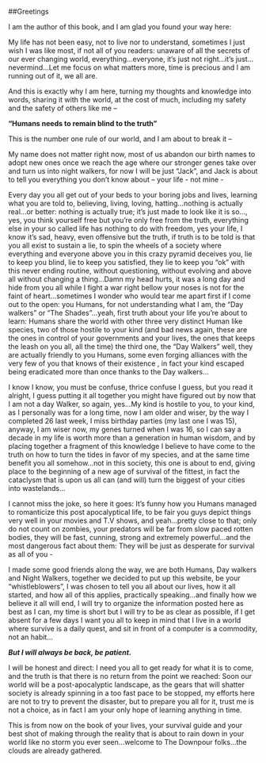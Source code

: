 ##Greetings

I am the author of this book, and I am glad you found your way here:

My life has not been easy, not to live nor to understand, sometimes I just wish I was like most, if not all of you readers: unaware of all the secrets of our ever changing world, everything…everyone, it’s just not right…it’s just…nevermind…Let me focus on what matters more, time is precious and I am running out of it, we all are.

And this is exactly why I am here, turning my thoughts and knowledge into words, sharing it with the world, at the cost of much, including my safety and the safety of others like me –

__“Humans needs to remain blind to the truth”__

This is the number one rule of our world, and I am about to break it –

My name does not matter right now, most of us abandon our birth names to adopt new ones once we reach the age where our stronger genes take over and turn us into night walkers, for now I will be just “Jack”, and Jack is about to tell you everything you don’t know about – your life - not mine -

Every day you all get out of your beds to your boring jobs and lives, learning what you are told to, believing, living, loving, hatting…nothing is actually real...or better: nothing is actually true; it’s just made to look like it is so…, yes, you think yourself free but you’re only free from the truth, everything else in your so called life has nothing to do with freedom, yes your life, I know it’s sad, heavy, even offensive but the truth, if truth is to be told is that you all exist to sustain a lie, to spin the wheels of a society where everything and everyone above you in this crazy pyramid deceives you, lie to keep you blind, lie to keep you satisfied, they lie to keep you “ok” with this never ending routine, without questioning, without evolving and above all without changing a thing...Damn my head hurts, it was a long day and hide from you all while I fight a war right bellow your noses is not for the faint of heart…sometimes I wonder who would tear me apart first if I come out to the open: you Humans, for not understanding what I am, the “Day walkers” or “The Shades”…yeah, first truth about your life you’re about to learn: Humans share the world with other three very distinct Human like species, two of those hostile to your kind (and bad news again, these are the ones in control of your governments and your lives, the ones that keeps the leash on you all, all the time) the third one, the “Day Walkers” well, they are actually friendly to you Humans, some even forging alliances with the very few of you that knows of their existence , in fact your kind escaped being eradicated more than once thanks to the Day walkers…

I know I know, you must be confuse, thrice confuse I guess, but you read it alright, I guess putting it all together you might have figured out by now that I am not a day Walker, so again, yes…My kind is hostile to you, to your kind, as I personally was for a long time, now I am older and wiser, by the way I completed 26 last week, I miss birthday parties (my last one I was 15), anyway, I am wiser now, my genes turned when I was 16, so I can say a decade in my life is worth more than a generation in human wisdom, and by placing together a fragment of this knowledge I believe to have come to the truth on how to turn the tides in favor of my species, and at the same time benefit you all somehow…not in this society, this one is about to end, giving place to the beginning of a new age of survival of the fittest, in fact the cataclysm that is upon us all can (and will) turn the biggest of your cities into wastelands…

I cannot miss the joke, so here it goes: It’s funny how you Humans managed to romanticize this post apocalyptical life, to be fair you guys depict things very well in your movies and T.V shows, and yeah…pretty close to that; only do not count on zombies, your predators will be far from slow paced rotten bodies, they will be fast, cunning, strong and extremely powerful…and the most dangerous fact about them: They will be just as desperate for survival as all of you -

I made some good friends along the way, we are both Humans, Day walkers and Night Walkers, together we decided to put up this website, be your “whistleblowers”, I was chosen to tell you all about our lives, how it all started, and how all of this applies, practically speaking…and finally how we believe it all will end, I will try to organize the information posted here as best as I can, my time is short but I will try to be as clear as possible, if I get absent for a few days I want you all to keep in mind that I live in a world where survive is a daily quest, and sit in front of a computer is a commodity, not an habit…

__*But I will always be back, be patient.*__

I will be honest and direct: I need you all to get ready for what it is to come, and the truth is that there is no return from the point we reached: Soon our world will be a post-apocalyptic landscape, as the gears that will shatter society is already spinning in a too fast pace to be stopped, my efforts here are not to try to prevent the disaster, but to prepare you all for it, trust me is not a choice, as in fact I am your only hope of learning anything in time.

This is from now on the book of your lives, your survival guide and your best shot of making through the reality that is about to rain down in your world like no storm you ever seen…welcome to The Downpour folks…the clouds are already gathered.
